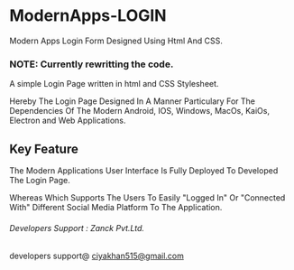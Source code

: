# ModernApps-LOGIN
Modern Apps Login Form Designed Using Html And CSS. 

### NOTE: Currently rewritting the code.
A simple Login Page written in html and CSS Stylesheet.

Hereby The Login Page Designed In A Manner Particulary For The Dependencies Of The Modern Android, IOS, Windows, MacOs, KaiOs, Electron and Web Applications.

## Key Feature
The Modern Applications User Interface Is Fully Deployed To Developed The Login Page.

Whereas Which Supports The Users To Easily "Logged In" Or "Connected With" Different Social Media Platform To The Application.


###### Developers Support : Zanck Pvt.Ltd.
developers support@ ciyakhan515@gmail.com
